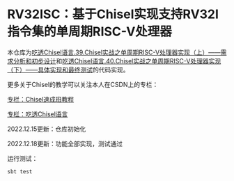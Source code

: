 RV32ISC：基于Chisel实现支持RV32I指令集的单周期RISC-V处理器
=======================

本仓库为[吃透Chisel语言.39.Chisel实战之单周期RISC-V处理器实现（上）——需求分析和初步设计](https://blog.csdn.net/weixin_43681766/article/details/128320022)和[吃透Chisel语言.40.Chisel实战之单周期RISC-V处理器实现（下）——具体实现和最终测试](https://blog.csdn.net/weixin_43681766/article/details/128361357)的代码实现。

更多关于Chisel的教学可以关注本人在CSDN上的专栏：

[专栏：Chisel速成班教程](https://blog.csdn.net/weixin_43681766/category_11629507.html)

[专栏：吃透Chisel语言](https://blog.csdn.net/weixin_43681766/category_11828804.html)

2022.12.15更新：仓库初始化

2022.12.18更新：功能全部实现，测试通过

运行测试：

```bash
sbt test
